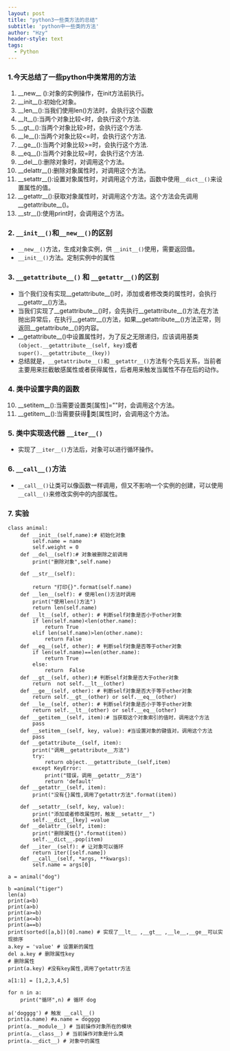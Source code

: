 ```yaml
---
layout: post
title: "python3一些类方法的总结"
subtitle: 'python中一些类的方法'
author: "Hzy"
header-style: text
tags:
  - Python
---
```


### 1.今天总结了一些python中类常用的方法

1. \_\_new__ ():对象的实例操作，在init方法前执行。
2. \_\_init__():初始化对象。
3. \_\_len__():当我们使用len()方法时，会执行这个函数
4. \_\_lt__():当两个对象比较<时，会执行这个方法.
5. \_\_gt__():当两个对象比较>时，会执行这个方法.
6. \_\_le__():当两个对象比较<=时，会执行这个方法.
7. \_\_ge__():当两个对象比较>=时，会执行这个方法.
8. \_\_eq__():当两个对象比较=时，会执行这个方法.
9. \_\_del__():删除对象时，对调用这个方法。
10. \_\_delattr__():删除对象属性时，对调用这个方法。
11. \_\_setattr__():设置对象属性时，对调用这个方法，函数中使用`__dict__()`来设置属性的值。
12. \_\_getattr__():获取对象属性时，对调用这个方法。这个方法会先调用\_\_getattribute__()。
13. \_\_str__():使用print时，会调用这个方法。

### 2. `__init__()`和`__new__()`的区别

*  `__new__()`方法，生成对象实例，供 `__init__()`使用，需要返回值。
* `__init__()`方法。定制实例中的属性

### 3. `__getattribute__()` 和 `__getattr__()`的区别

* 当个我们没有实现\_\_getattribute__()时，添加或者修改类的属性时，会执行\_\_getattr__()方法。
* 当我们实现了\_\_getattribute__()时，会先执行\_\_getattribute__()方法,在方法抛出异常后，在执行\_\_getattr__()方法，如果\_\_getattribute__()方法正常，则返回\_\_getattribute__()的内容。
* \_\_getattribute__()中设置属性时，为了反之无限递归，应该调用基类`(object.__getattribute__(self, key)`或者`super().__getattribute__(key))`
* 总结就是，`__getattribute__()`和`__getattr__()`方法有个先后关系，当前者主要用来拦截敏感属性或者获得属性，后者用来触发当属性不存在后的动作。

###  4. 类中设置字典的函数

10. \_\_setitem__():当需要设置类[属性]=""时，会调用这个方法。
10. \_\_getitem__():当需要获得类[属性]时，会调用这个方法。

### 5. 类中实现迭代器 `__iter__()`

* 实现了`__iter__()`方法后，对象可以进行循环操作。

### 6. `__call__()`方法

* `__call__()`让类可以像函数一样调用，但又不影响一个实例的创建，可以使用`__call__()`来修改实例中的内部属性。


### 7. 实验

```
class animal:
    def __init__(self,name):# 初始化对象
        self.name = name
        self.weight = 0
    def __del__(self):# 对象被删除之前调用
        print("删除对象",self.name)

    def __str__(self):

        return "打印{}".format(self.name)
    def __len__(self): # 使用len()方法时调用
        print("使用len()方法")
        return len(self.name)
    def __lt__(self, other): # 判断self对象是否小于other对象
        if len(self.name)<len(other.name):
            return True
        elif len(self.name)>len(other.name):
            return False
    def __eq__(self, other): # 判断self对象是否等于other对象
        if len(self.name)==len(other.name):
            return True
        else:
            return  False
    def __gt__(self, other):# 判断self对象是否大于other对象
        return  not self.__lt__(other)
    def __ge__(self, other): # 判断self对象是否大于等于other对象
        return self.__gt__(other) or self.__eq__(other)
    def __le__(self, other): # 判断self对象是否小于等于other对象
        return self.__lt__(other) or self.__eq__(other)
    def __getitem__(self, item):# 当获取这个对象索引的值时，调用这个方法
        pass
    def __setitem__(self, key, value): #当设置对象的键值对，调用这个方法
        pass
    def __getattribute__(self, item):
        print("调用__getattribute__方法")
        try:
            return object.__getattribute__(self,item)
        except KeyError:
            print("错误，调用__getattr__方法")
            return 'default'
    def __getattr__(self, item):
        print("没有{}属性,调用了getattr方法".format(item))

    def __setattr__(self, key, value):
        print("添加或者修改属性时，触发__setattr__")
        self.__dict__[key] =value
    def __delattr__(self, item):
        print("删除属性{}".format(item))
        self.__dict__.pop(item)
    def __iter__(self): # 让对象可以循环
        return iter([self.name])
    def __call__(self, *args, **kwargs):
        self.name = args[0]

a = animal("dog")

b =animal("tiger")
len(a)
print(a<b)
print(a>b)
print(a>=b)
print(a<=b)
print(a==b)
print(sorted([a,b])[0].name) # 实现了__lt__ ,__gt__ ,__le__,__ge__可以实现排序
a.key = 'value' # 设置新的属性
del a.key # 删除属性key
# 删除属性
print(a.key) #没有key属性,调用了getattr方法

a[1:1] = [1,2,3,4,5]

for n in a:
    print("循环",n) # 循环 dog

a('dogggg') # 触发 __call__()
print(a.name) #a.name = dogggg
print(a.__module__) # 当前操作对象所在的模块
print(a.__class__) # 当前操作对象是什么类
print(a.__dict__) # 对象中的属性
```